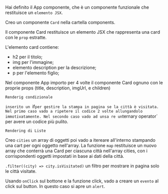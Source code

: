Hai definito il App componente, che è un componente funzionale che restituisce un `elemento JSX`.

Creo un componente `Card` nella cartella components.

Il componente Card restituisce un elemento JSX che rappresenta una card con le `prop` estratte. 

L'elemento card contiene:
- h2 per il titolo;
- img per l'immagine;
- elemento description per la descrizione;
- p per l'elemento figlio;

Nel componente App importo per 4 volte il componente Card ognuno con le proprie props (title, description, imgUrl, e children)

`Renderig condizionale`<br>

`inserito un `if` per gestire la stampa in pagina se la città è visitata.
Nel primo caso vado a ripetere il codice 2 volte allungandolo immotivatamente.
Nel secondo caso vado ad unsa re un `ternary operator` per avere un codice più pulito.

`Rendering di Liste`<br>

Creo `cities` un array di oggetti poi vado a itereare all'interno stampando una cart per ogni oggetto nell'array.
La funzione `map` restituisce un nuovo array che conterrà una Card per ciascuna città nell'array cities, con i corrispondenti oggetti impostati in base ai dati della città.

`.filter((city) => city.isVisitated)`  un filtro per mostrare in pagina solo le città visitate.

Usando `onClick` sul bottone e la funzione click, vado a creare un `evento` al click sul button.
In questo caso si apre un `alert`.